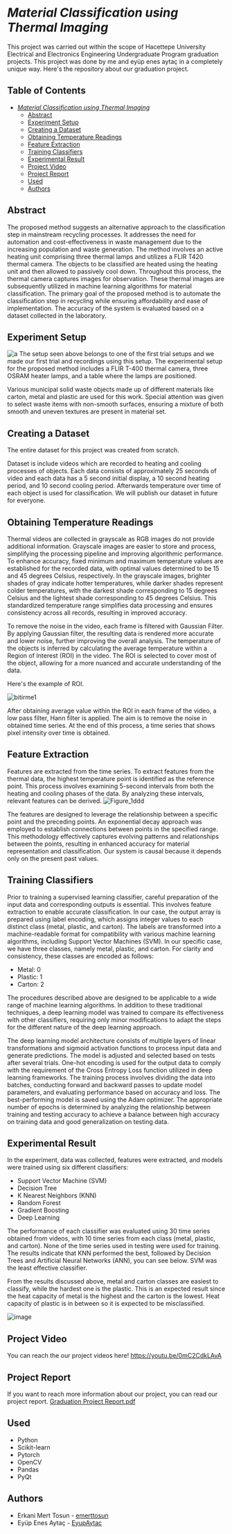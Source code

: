 # _Material Classification using Thermal Imaging_
This project was carried out within the scope of Hacettepe University Electrical and Electronics Engineering Undergraduate Program graduation projects. This project was done by me and eyüp enes aytaç in a completely unique way. Here's the repository about our graduation project.

## Table of Contents
- [_Material Classification using Thermal Imaging_](#-material-classification-using-thermal-imaging-)
  * [Abstract](#abstract)
  * [Experiment Setup](#experiment-setup)
  * [Creating a Dataset](#creating-a-dataset)
  * [Obtaining Temperature Readings](#obtaining-temperature-readings)
  * [Feature Extraction](#feature-extraction)
  * [Training Classifiers](#training-classifiers)
  * [Experimental Result](#experimental-result)
  * [Project Video](#project-video)
  * [Project Report](#project-report)
  * [Used](#used)
  * [Authors](#authors)

<small><i><a href='http://ecotrust-canada.github.io/markdown-toc/'></a></i></small>
## Abstract
The proposed method suggests an alternative approach to the classification step in mainstream recycling processes. It addresses the need for automation and cost-effectiveness in waste management due to the increasing population and waste generation. 
The method involves an active heating unit comprising three thermal lamps and utilizes a FLIR T420 thermal camera. The objects to be classified are heated using the heating unit and then allowed to passively cool down. 
Throughout this process, the thermal camera captures images for observation. These thermal images are subsequently utilized in machine learning algorithms for material classification. 
The primary goal of the proposed method is to automate the classification step in recycling while ensuring affordability and ease of implementation. The accuracy of the system is evaluated based on a dataset collected in the laboratory.

## Experiment Setup
![a](https://github.com/emerttosun/Material-Classification-using-Thermal-Imaging/assets/138903517/2bb0ed37-e4ae-446e-bce0-2874d3a9ba7b)
The setup seen above belongs to one of the first trial setups and we made our first trial and recordings using this setup. The experimental setup for the proposed method includes a FLIR T-400 thermal camera, three OSRAM heater lamps, and a table where the lamps are positioned. 

Various municipal solid waste objects made up of different materials like carton, metal and plastic are used for this work. Special attention was given to select waste items with non-smooth surfaces, ensuring a mixture of both smooth and uneven textures are present in material set. 
## Creating a Dataset
The entire dataset for this project was created from scratch. 

Dataset is include videos which are recorded to heating and cooling processes of objects. Each data consists of approximately 25 seconds of video and each data has a 5 second initial display, a 10 second heating period, and 10 second cooling period. Afterwards temperature over time of each object is used for classification. We will publish our dataset in future for everyone.

## Obtaining Temperature Readings
Thermal videos are collected in grayscale as RGB images do not provide additional information. Grayscale images are easier to store and process, simplifying the processing pipeline and improving algorithmic performance. 
To enhance accuracy, fixed minimum and maximum temperature values are established for the recorded data, with optimal values determined to be 15 and 45 degrees Celsius, respectively.
In the grayscale images, brighter shades of gray indicate hotter temperatures, while darker shades represent colder temperatures, with the darkest shade corresponding to 15 degrees Celsius and the lightest shade corresponding to 45 degrees Celsius.
This standardized temperature range simplifies data processing and ensures consistency across all records, resulting in improved accuracy.

To remove the noise in the video, each frame is filtered with Gaussian Filter. By applying Gaussian filter, the resulting data is rendered more accurate and lower noise, further improving the overall analysis. 
The temperature of the objects is inferred by calculating the average temperature within a Region of Interest (ROI) in the video.  The ROI is selected to cover most of the object, allowing for a more nuanced and accurate understanding of the data.

Here's the example of ROI.


![bitirme1](https://github.com/emerttosun/Material-Classification-using-Thermal-Imaging/assets/138903517/0a9028b9-ead3-43f3-84ab-003af078dd26)


After obtaining average value within the ROI in each frame of the video, a low pass filter, Hann filter is applied. The aim is to remove the noise in obtained time series. At the end of this process, a time series that shows pixel intensity over time is obtained. 

## Feature Extraction
Features are extracted from the time series. To extract features from the thermal data, the highest temperature point is identified as the reference point. 
This process involves examining 5-second intervals from both the heating and cooling phases of the data. By analyzing these intervals, relevant features can be derived. 
![Figure_1ddd](https://github.com/emerttosun/Material-Classification-using-Thermal-Imaging/assets/138903517/076fbeba-568d-4278-b977-c98745908aa5)


The features are designed to leverage the relationship between a specific point and the preceding points. An exponential decay approach was employed to establish connections between points in the specified range. 
This methodology effectively captures evolving patterns and relationships between the points, resulting in enhanced accuracy for material representation and classification. Our system is causal because it depends only on the present past values.

## Training Classifiers
Prior to training a supervised learning classifier, careful preparation of the input data and corresponding outputs is essential.
This involves feature extraction to enable accurate classification. In our case, the output array is prepared using label encoding, which assigns integer values to each distinct class (metal, plastic, and carton). 
The labels are transformed into a machine-readable format for compatibility with various machine learning algorithms, including Support Vector Machines (SVM).
In our specific case, we have three classes, namely metal, plastic, and carton. For clarity and consistency, these classes are encoded as follows:

- Metal: 0
- Plastic: 1
- Carton: 2


The procedures described above are designed to be applicable to a wide range of machine learning algorithms. 
In addition to these traditional techniques, a deep learning model was trained to compare its effectiveness with other classifiers, requiring only minor modifications to adapt the steps for the different nature of the deep learning approach.

The deep learning model architecture consists of multiple layers of linear transformations and sigmoid activation functions to process input data and generate predictions. The model is adjusted and selected based on tests after several trials.
One-hot encoding is used for the output data to comply with the requirement of the Cross Entropy Loss function utilized in deep learning frameworks. 
The training process involves dividing the data into batches, conducting forward and backward passes to update model parameters, and evaluating performance based on accuracy and loss. 
The best-performing model is saved using the Adam optimizer. 
The appropriate number of epochs is determined by analyzing the relationship between training and testing accuracy to achieve a balance between high accuracy on training data and good generalization on testing data.

## Experimental Result
In the experiment, data was collected, features were extracted, and models were trained using six different classifiers: 
- Support Vector Machine (SVM)
- Decision Tree
- K Nearest Neighbors (KNN) 
- Random Forest 
- Gradient Boosting 
- Deep Learning

The performance of each classifier was evaluated using 30 time series obtained from videos, with 10 time series from each class (metal, plastic, and carton).
None of the time series used in testing were used for training. The results indicate that KNN performed the best, followed by Decision Trees and Artificial Neural Networks (ANN), you can see below. SVM was the least effective classifier.

From the results discussed above, metal and carton classes are easiest to classify, while the hardest one is the plastic. 
This is an expected result since the heat capacity of metal is the highest and the carton is the lowest. Heat capacity of plastic is in between so it is expected to be misclassified.

![image](https://github.com/emerttosun/Material-Classification-using-Thermal-Imaging/assets/138903517/47bf7a7e-f998-4432-a3fb-3a8a115d5920)


## Project Video
You can reach the our project videos here!
https://youtu.be/0mC2CdkLAvA

## Project Report
If you want to reach more information about our project, you can read our project report.
[Graduation Project Report.pdf](https://github.com/emerttosun/Material-Classification-using-Thermal-Imaging/files/11985769/Graduation.Project.Report.pdf)

## Used
- Python
- Scikit-learn
- Pytorch
- OpenCV
- Pandas
- PyQt

## Authors
- Erkani Mert Tosun - [emerttosun](https://github.com/emerttosun)
- Eyüp Enes Aytaç - [EyupAytac](https://github.com/EyupAytac)



